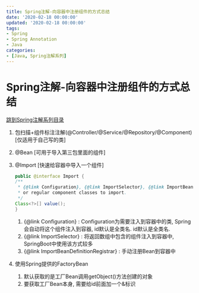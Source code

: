 ```yaml
---
title: Spring注解-向容器中注册组件的方式总结
date: '2020-02-18 00:00:00'
updated: '2020-02-18 00:00:00'
tags:
- Spring
- Spring Annotation
- Java
categories:
- [Java, Spring注解系列]
---
```


# Spring注解-向容器中注册组件的方式总结

[跳到Spring注解系列目录](spring-anno-table.md)

1. 包扫描+组件标注注解(@Controller/@Service/@Repository/@Component) [仅适用于自己写的类]

2. @Bean [可用于导入第三包里面的组件]

3. @Import [快速给容器中导入一个组件]

   ```java
   public @interface Import {
   /**
    * {@link Configuration}, {@link ImportSelector}, {@link ImportBeanDefinitionRegistrar}
    * or regular component classes to import.
    */
   Class<?>[] value();
   }
   ```

   1. {@link Configuration} : Configuration为需要注入到容器中的类, Spring会自动将这个组件注入到容器, id默认是全类名. id默认是全类名.
   2. {@link ImportSelector} : 将返回数组中包含的组件注入到容器中, SpringBoot中使用该方式较多
   3. {@link ImportBeanDefinitionRegistrar} : 手动注册Bean到容器中

4. 使用Spring提供的FactoryBean

   1. 默认获取的是工厂Bean调用getObject()方法创建的对象
   2. 要获取工厂Bean本身, 需要给id前面加一个&标识
